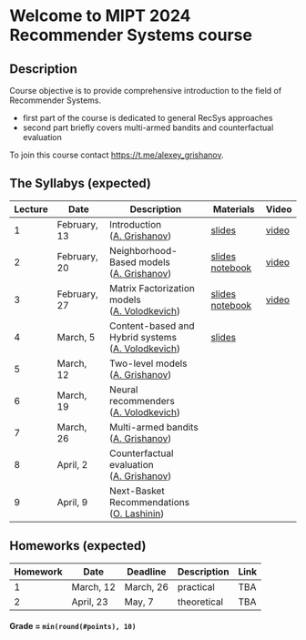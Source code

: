 # Welcome to MIPT 2024 Recommender Systems course

## Description

Course objective is to provide comprehensive introduction to the field of Recommender Systems.

- first part of the course is dedicated to general RecSys approaches
- second part briefly covers multi-armed bandits and counterfactual evaluation

To join this course contact https://t.me/alexey_grishanov.

## The Syllabys (expected)

| Lecture | Date         | Description                                                                            | Materials                                                                                                       | Video                                             |
| ------- | ------------ | -------------------------------------------------------------------------------------- | --------------------------------------------------------------------------------------------------------------- | ------------------------------------------------- |
| 1       | February, 13 | Introduction<br /> ([A. Grishanov](https://github.com/shashist))                          | [slides](week_01_introduction/rs_lecture01.pdf)                                                                    | [video](https://youtube.com/live/OhfNF8bwc80)        |
| 2       | February, 20 | Neighborhood-Based models<br /> ([A. Grishanov](https://github.com/shashist))             | [slides](week_02_neighbourhood_based/rs_lecture02.pdf) [notebook](week_02_neighbourhood_based/rs_seminar1.ipynb)      | [video](https://youtube.com/live/3FzfpsruU2I)        |
| 3       | February, 27 | Matrix Factorization models<br /> ([A. Volodkevich](https://github.com/monkey0head))      | [slides](week_03_matrix_factorization/rs_lecture03.pdf) [notebook](week_03_matrix_factorization/rs_seminar_svd.ipynb) | [video](https://www.youtube.com/watch?v=7kcBpnCpkbI) |
| 4       | March, 5     | Content-based and Hybrid systems<br /> ([A. Volodkevich](https://github.com/monkey0head)) | [slides](week_04_hybrid/rs_lecture04.pdf)                                                                          |                                                   |
| 5       | March, 12    | Two-level models<br /> ([A. Grishanov](https://github.com/shashist))                      |                                                                                                                 |                                                   |
| 6       | March, 19    | Neural recommenders<br /> ([A. Volodkevich](https://github.com/monkey0head))              |                                                                                                                 |                                                   |
| 7       | March, 26    | Multi-armed bandits<br /> ([A. Grishanov](https://github.com/shashist))                   |                                                                                                                 |                                                   |
| 8       | April, 2     | Counterfactual evaluation<br /> ([A. Grishanov](https://github.com/shashist))             |                                                                                                                 |                                                   |
| 9       | April, 9     | Next-Basket Recommendations<br />([O. Lashinin](https://github.com/fotol1))               |                                                                                                                 |                                                   |

## Homeworks (expected)

| Homework | Date      | Deadline  | Description | Link |
| -------- | --------- | --------- | ----------- | ---- |
| 1        | March, 12 | March, 26 | practical   | TBA  |
| 2        | April, 23 | May, 7    | theoretical | TBA  |

#### Grade = `min(round(#points), 10)`
